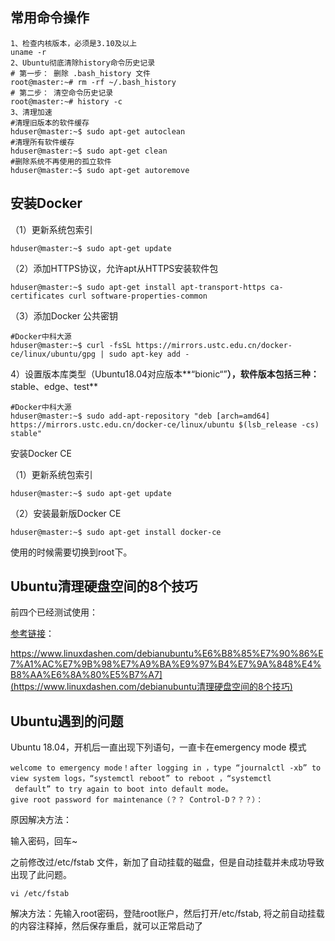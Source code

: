 ## 常用命令操作

```shell
1、检查内核版本，必须是3.10及以上
uname -r
2、Ubuntu彻底清除history命令历史记录
# 第一步： 删除 .bash_history 文件
root@master:~# rm -rf ~/.bash_history
# 第二步： 清空命令历史记录
root@master:~# history -c
3、清理加速
#清理旧版本的软件缓存
hduser@master:~$ sudo apt-get autoclean
#清理所有软件缓存
hduser@master:~$ sudo apt-get clean
#删除系统不再使用的孤立软件
hduser@master:~$ sudo apt-get autoremove
```

## 安装Docker

（1）更新系统包索引

```shell
hduser@master:~$ sudo apt-get update
```

（2）添加HTTPS协议，允许apt从HTTPS安装软件包

```shell
hduser@master:~$ sudo apt-get install apt-transport-https ca-certificates curl software-properties-common
```

（3）添加Docker 公共密钥

```shell
#Docker中科大源
hduser@master:~$ curl -fsSL https://mirrors.ustc.edu.cn/docker-ce/linux/ubuntu/gpg | sudo apt-key add -
```

4）设置版本库类型（Ubuntu18.04对应版本**“bionic“”**），软件版本包括三种：** stable、edge、test**

```shell
#Docker中科大源
hduser@master:~$ sudo add-apt-repository "deb [arch=amd64] https://mirrors.ustc.edu.cn/docker-ce/linux/ubuntu $(lsb_release -cs) stable"
```

安装Docker CE

（1）更新系统包索引

```shell
hduser@master:~$ sudo apt-get update
```

（2）安装最新版Docker CE

```shell
hduser@master:~$ sudo apt-get install docker-ce
```

使用的时候需要切换到root下。

## Ubuntu清理硬盘空间的8个技巧

前四个已经测试使用：

[参考链接]([https://www.linuxdashen.com/debianubuntu%E6%B8%85%E7%90%86%E7%A1%AC%E7%9B%98%E7%A9%BA%E9%97%B4%E7%9A%848%E4%B8%AA%E6%8A%80%E5%B7%A7](https://www.linuxdashen.com/debianubuntu清理硬盘空间的8个技巧))：

https://www.linuxdashen.com/debianubuntu%E6%B8%85%E7%90%86%E7%A1%AC%E7%9B%98%E7%A9%BA%E9%97%B4%E7%9A%848%E4%B8%AA%E6%8A%80%E5%B7%A7](https://www.linuxdashen.com/debianubuntu清理硬盘空间的8个技巧)



## Ubuntu遇到的问题

Ubuntu 18.04，开机后一直出现下列语句，一直卡在emergency mode 模式

```shell
welcome to emergency mode！after logging in ，type “journalctl -xb” to view system logs，“systemctl reboot” to reboot ，“systemctl
 default” to try again to boot into default mode。
give root password for maintenance（？？ Control-D？？？）：
```

原因解决方法： 

输入密码，回车~

之前修改过/etc/fstab 文件，新加了自动挂载的磁盘，但是自动挂载并未成功导致出现了此问题。

```shell
vi /etc/fstab
```

解决方法：先输入root密码，登陆root账户，然后打开/etc/fstab, 将之前自动挂载的内容注释掉，然后保存重启，就可以正常启动了